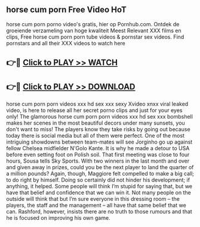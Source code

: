 ## horse cum porn Free Video HoT 

horse cum porn porno video's gratis, hier op Pornhub.com. Ontdek de groeiende verzameling van hoge kwaliteit Meest Relevant XXX films en clips,
Free horse cum porn porn tube videos & pornstar sex videos. Find pornstars and all their XXX videos to watch here


## 👉🔴 [Click to PLAY >> WATCH](http://us.freeplayer.one?title=horse_cum_porn&ref=16D)

## 👉🔴 [Click to PLAY >> DOWNLOAD](http://us.freeplayer.one?title=horse_cum_porn&ref=16D)


horse cum porn porn videos xxx hd sex xxx sexy Xvideo xnxx viral leaked video, is here to release all her secret porno clips and just for your eyes only! The glamorous horse cum porn porn videos xxx hd sex xxx bombshell makes her scenes in the most beautiful decors under many sunsets, you don't want to miss! The players know they take risks by going out because today there is social media but all of them were perfect. One of the most intriguing showdowns between team-mates will see Jorginho go up against fellow Chelsea midfielder N'Golo Kante. It is why he made a detour to USA before even setting foot on Polish soil. That first meeting was close to four hours, Sousa tells Sky Sports. With two winners in the last month and over and given away in prizes, could you be the next player to land the quarter of a million pounds? Again, though, Maggiore felt compelled to make a big call; to do right by himself. Doing so certainly did not hinder his development; if anything, it helped. Some people will think I’m stupid for saying that, but we have that belief and confidence that we can win it. Not many people on the outside will think that but I’m sure everyone in this dressing room – the players, the staff and the management – all have that same belief that we can. Rashford, however, insists there are no truth to those rumours and that he is focused on improving his own game.